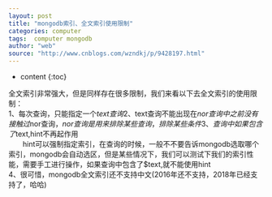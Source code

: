 ```yaml
---
layout: post
title: "mongodb索引、全文索引使用限制"
categories: computer
tags:  computer mongodb
author: "web"
source: "http://www.cnblogs.com/wzndkj/p/9428197.html"
---
```


* content
{:toc}


全文索引非常强大，但是同样存在很多限制，我们来看以下去全文索引的使用限制：  
1、每次查询，只能指定一个$text查询  
2、$text查询不能出现在$nor查询中  
　　之前没有接触过$nor查询，$nor查询是用来排除某些查询，排除某些条件  
3、查询中如果包含了$text,hint不再起作用  
　　hint可以强制指定索引，在查询的时候，一般不不要告诉mongodb选取哪个索引，mongodb会自动选区，但是某些情况下，我们可以测试下我们的索引性能，需要手工进行操作，如果查询中包含了$text,就不能使用hint  
4、很可惜，mongodb全文索引还不支持中文(2016年还不支持，2018年已经支持了，哈哈)   


